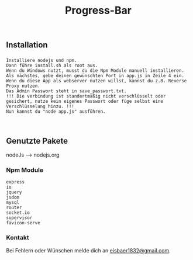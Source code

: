 
<h1 align="center">
  <br>
  <br>
  Progress-Bar
  <br>
</h1>

<br>

## Installation
### 
    Installiere nodejs und npm.
    Dann führe install.sh als root aus. 
    Wenn du Windows nutzt, musst du die Npm Module manuell installieren.
    Als nächstes, gebe deinen gewünschten Port in app.js in Zeile 4 ein.
    Wenn du diese App als webserver nutzen willst, kannst du z.B. Reverse Proxy nutzen.
    Das Admin Passwort steht in save_passwort.txt.
    !!! Die verbindung ist standertmäßig nicht verschlüsselt oder gesichert, nutze kein eigenes Passwort oder füge selbst eine Verschlüsselung hinzu. !!!
    Nun kannst du "node app.js" ausführen.
<br>

## Genutzte Pakete
nodeJs --> nodejs.org
### Npm Module
    express 
    io
    jquery
    jsdom 
    mysql 
    router
    socket.io
    supervisor
    favicon-serve
### Kontakt
Bei Fehlern oder Wünschen melde dich an eisbaer1832@gmail.com.

